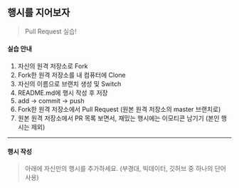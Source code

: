 ## 행시를 지어보자

> Pull Request 실습!



#### 실습 안내

1. 자신의 원격 저장소로 Fork
2. Fork한 원격 저장소를 내 컴퓨터에 Clone
3. 자신의 이름으로 브랜치 생성 및 Switch
4. README.md에 행시 작성 후 저장
5. add -> commit -> push
6. Fork한 원격 저장소에서 Pull Request (원본 원격 저장소의 master 브랜치로)
7. 원본 원격 저장소에서 PR 목록 보면서, 재밌는 행시에는 이모티콘 남기기 (본인 행시는 제외)



---



#### 행시 작성

> 아래에 자신만의 행시를 추가하세요. (부경대, 빅데이터, 깃허브 중 하나의 단어 사용)
